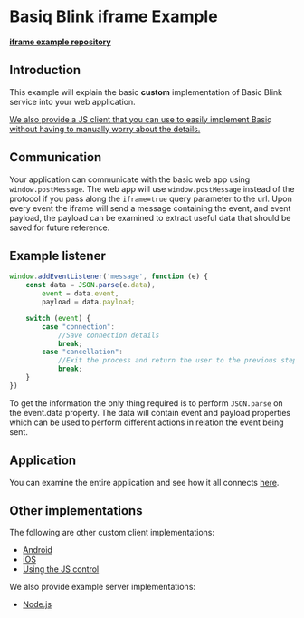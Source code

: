 # Basiq Blink iframe Example

[**iframe example repository**](https://github.com/basiqio/basiq-android-blink-demo)

## Introduction

This example will explain the basic **custom** implementation of Basic Blink service into your web application.

[We also provide a JS client that you can use to easily implement Basiq without having to manually worry about
the details.](https://github.com/basiqio/basiq-android-blink-demo)

## Communication

Your application can communicate with the basic web app using ```window.postMessage```. The web
app will use ```window.postMessage``` instead of the protocol if you pass along the ```iframe=true```
query parameter to the url. Upon every event the iframe will send a message containing the event, and event payload,
the payload can be examined to extract useful data that should be saved for future reference.

## Example listener

```js
window.addEventListener('message', function (e) {
    const data = JSON.parse(e.data),
        event = data.event,
        payload = data.payload;

    switch (event) {
        case "connection":
            //Save connection details
            break;
        case "cancellation":
            //Exit the process and return the user to the previous step
            break;
    }
})
```

To get the information the only thing required is to perform ```JSON.parse``` on
the event.data property. The data will contain event and payload properties
which can be used to perform different actions in relation the event being sent.

## Application

You can examine the entire application and see how it all connects [here](https://github.com/basiqio/basiq-android-blink-demo/tree/master/app/src/main/java/com/example/nlukic/webviewtest).

## Other implementations

The following are other custom client implementations:

* [Android](android.com)
* [iOS](ios.com)
* [Using the JS control](jscontrol.com)

We also provide example server implementations:

* [Node.js](node.com)